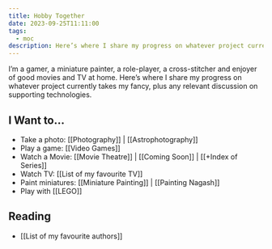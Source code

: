 ```yaml
---
title: Hobby Together
date: 2023-09-25T11:11:00
tags:
  - moc
description: Here’s where I share my progress on whatever project currently takes my fancy, plus any relevant discussion on supporting technologies.
---
```

I’m a gamer, a miniature painter, a role-player, a cross-stitcher and enjoyer of good movies and TV at home. Here’s where I share my progress on whatever project currently takes my fancy, plus any relevant discussion on supporting technologies.

## I Want to...

- Take a photo: [[Photography]] | [[Astrophotography]]
- Play a game: [[Video Games]]
- Watch a Movie: [[Movie Theatre]] | [[Coming Soon]] | [[+Index of Series]]
- Watch TV: [[List of my favourite TV]]
- Paint miniatures: [[Miniature Painting]] | [[Painting Nagash]]
- Play with [[LEGO]]

## Reading
- [[List of my favourite authors]]


